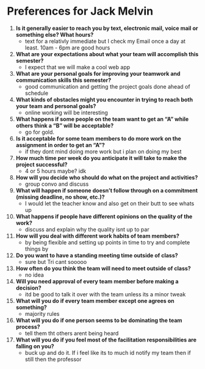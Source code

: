 # __Preferences for Jack Melvin__

1. __Is it generally easier to reach you by text, electronic mail, voice mail or something else?  What hours?__ 
   * text for a relativly immediate but I check my Email once a day at least. 10am - 6pm are good hours 
1. __What are your expectations about what your team will accomplish this semester?__ 
   * I expect that we will make a cool web app
1. __What are your personal goals for improving your teamwork and communication skills this semester?__ 
   * good communication and getting the project goals done ahead of schedule
1. __What kinds of obstacles might you encounter in trying to reach both your team and personal goals?__ 
   * online working will be interesting
1. __What happens if some people on the team want to get an “A” while others think a “B” will be acceptable?__ 
   * go for gold. 
1. __Is it acceptable for some team members to do more work on the assignment in order to get an “A”?__ 
   * if they dont mind doing more work but i plan on doing my best
1. __How much time per week do you anticipate it will take to make the project successful?__ 
   * 4 or 5 hours maybe? idk
1. __How will you decide who should do what on the project and activities?__ 
   * group convo and discuss
1. __What will happen if someone doesn’t follow through on a commitment (missing deadline, no show, etc.)?__ 
   * I would let the teacher know and also get on their butt to see whats up
1. __What happens if people have different opinions on the quality of the work?__ 
   * discuss and explain why the quality isnt up to par
1. __How will you deal with different work habits of team members?__ 
   * by being flexible and setting up points in time to try and complete things by
1. __Do you want to have a standing meeting time outside of class?__ 
   * sure but Tri cant sooooo
1. __How often do you think the team will need to meet outside of class?__ 
   * no idea
1. __Will you need approval of every team member before making a decision?__ 
   * itd be good to talk it over with the team unless its a minor tweak
1. __What will you do if every team member except one agrees on something?__ 
   * majority rules
1. __What will you do if one person seems to be dominating the team process?__ 
   * tell them tht others arent being heard
1. __What will you do if you feel most of the facilitation responsibilities are falling on you?__ 
   * buck up and do it. If i feel like its to much id notify my team then if still then the professor
